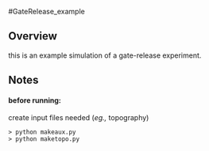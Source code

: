 #GateRelease_example

## Overview 

this is an example simulation of a gate-release experiment. 

## Notes

#### before running:

create input files needed (*eg.,* topography) 

```
> python makeaux.py
> python maketopo.py
```



